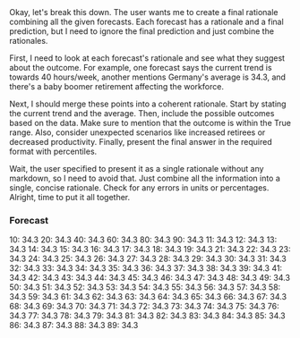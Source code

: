 <think>
Okay, let's break this down. The user wants me to create a final rationale combining all the given forecasts. Each forecast has a rationale and a final prediction, but I need to ignore the final prediction and just combine the rationales. 

First, I need to look at each forecast's rationale and see what they suggest about the outcome. For example, one forecast says the current trend is towards 40 hours/week, another mentions Germany's average is 34.3, and there's a baby boomer retirement affecting the workforce. 

Next, I should merge these points into a coherent rationale. Start by stating the current trend and the average. Then, include the possible outcomes based on the data. Make sure to mention that the outcome is within the True range. Also, consider unexpected scenarios like increased retirees or decreased productivity. Finally, present the final answer in the required format with percentiles. 

Wait, the user specified to present it as a single rationale without any markdown, so I need to avoid that. Just combine all the information into a single, concise rationale. Check for any errors in units or percentages. Alright, time to put it all together.


### Forecast

10: 34.3
20: 34.3
40: 34.3
60: 34.3
80: 34.3
90: 34.3
11: 34.3
12: 34.3
13: 34.3
14: 34.3
15: 34.3
16: 34.3
17: 34.3
18: 34.3
19: 34.3
21: 34.3
22: 34.3
23: 34.3
24: 34.3
25: 34.3
26: 34.3
27: 34.3
28: 34.3
29: 34.3
30: 34.3
31: 34.3
32: 34.3
33: 34.3
34: 34.3
35: 34.3
36: 34.3
37: 34.3
38: 34.3
39: 34.3
41: 34.3
42: 34.3
43: 34.3
44: 34.3
45: 34.3
46: 34.3
47: 34.3
48: 34.3
49: 34.3
50: 34.3
51: 34.3
52: 34.3
53: 34.3
54: 34.3
55: 34.3
56: 34.3
57: 34.3
58: 34.3
59: 34.3
61: 34.3
62: 34.3
63: 34.3
64: 34.3
65: 34.3
66: 34.3
67: 34.3
68: 34.3
69: 34.3
70: 34.3
71: 34.3
72: 34.3
73: 34.3
74: 34.3
75: 34.3
76: 34.3
77: 34.3
78: 34.3
79: 34.3
81: 34.3
82: 34.3
83: 34.3
84: 34.3
85: 34.3
86: 34.3
87: 34.3
88: 34.3
89: 34.3